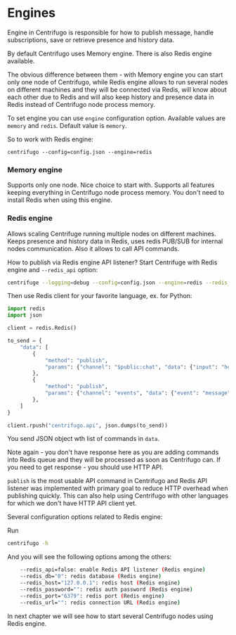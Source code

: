 # Engines

Engine in Centrifugo is responsible for how to publish message, handle subscriptions, save
or retrieve presence and history data.

By default Centrifugo uses Memory engine. There is also Redis engine available.

The obvious difference between them - with Memory engine you can start only one
node of Centrifugo, while Redis engine allows to run several nodes on different
machines and they will be connected via Redis, will know about each other due to
Redis and will also keep history and presence data in Redis instead of Centrifugo
node process memory.

To set engine you can use `engine` configuration option. Available values are
`memory` and `redis`. Default value is `memory`.

So to work with Redis engine:

```
centrifugo --config=config.json --engine=redis
```

### Memory engine

Supports only one node. Nice choice to start with. Supports all features keeping
everything in Centrifugo node process memory. You don't need to install Redis when
using this engine.


### Redis engine

Allows scaling Centrifuge running multiple nodes on different machines.
Keeps presence and history data in Redis, uses redis PUB/SUB for internal nodes communication.
Also it allows to call API commands.

How to publish via Redis engine API listener? Start Centrifuge with Redis
engine and ``--redis_api`` option:

```bash
centrifuge --logging=debug --config=config.json --engine=redis --redis_api
```

Then use Redis client for your favorite language, ex. for Python:

```python
import redis
import json

client = redis.Redis()

to_send = {
    "data": [
        {
            "method": "publish",
            "params": {"channel": "$public:chat", "data": {"input": "hello"}}
        },
        {
            "method": "publish",
            "params": {"channel": "events", "data": {"event": "message"}}
        },
    ]
}

client.rpush("centrifugo.api", json.dumps(to_send))
```

You send JSON object wth list of commands in `data`.

Note again - you don't have response here as you are adding commands into Redis queue
and they will be processed as soon as Centrifugo can. If you need to get response - you
should use HTTP API.

`publish` is the most usable API command in Centrifugo and Redis API listener was
implemented with primary goal to reduce HTTP overhead when publishing quickly.
This can also help using Centrifugo with other languages for which we don't
have HTTP API client yet.

Several configuration options related to Redis engine:

Run

```bash
centrifugo -h
```

And you will see the following options among the others:

```bash
    --redis_api=false: enable Redis API listener (Redis engine)
    --redis_db="0": redis database (Redis engine)
    --redis_host="127.0.0.1": redis host (Redis engine)
    --redis_password="": redis auth password (Redis engine)
    --redis_port="6379": redis port (Redis engine)
    --redis_url="": redis connection URL (Redis engine)
```

In next chapter we will see how to start several Centrifugo nodes using Redis engine.